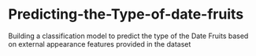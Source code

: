 # Predicting-the-Type-of-date-fruits
Building a classification model to predict the type of the Date Fruits based on external appearance features provided in the dataset
